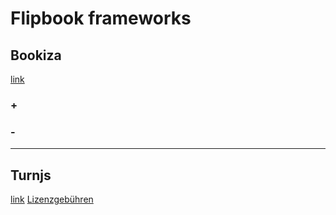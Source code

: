 # Flipbook frameworks

## Bookiza
[link](http://bookiza.io/)

### +

### -

---

## Turnjs
[link](http://www.turnjs.com/)
[Lizenzgebühren](http://www.turnjs.com/get)
